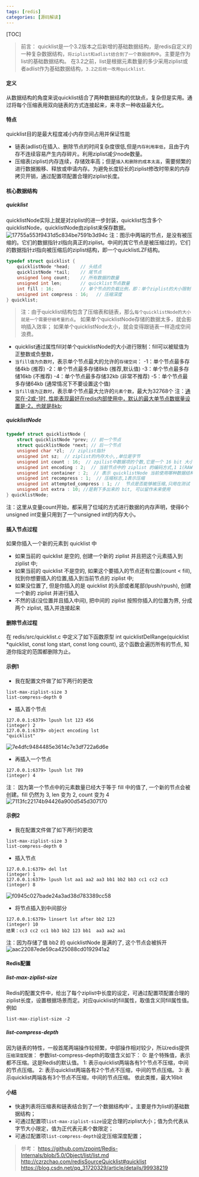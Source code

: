 ```yaml
---
tags: [redis]   
categories: [源码解读]
---
```



[TOC]

> 前言： quicklist是一个3.2版本之后新增的基础数据结构，是redis自定义的一种复杂数据结构，`将ziplist和adlist结合到了一个数据结构中`。主要是作为
list的基础数据结构。
在3.2之前，list是根据元素数量的多少采用ziplist或者adlist作为基础数据结构，`3.2之后统一改用quicklist`.
 

#### 定义
从数据结构的角度来说quicklist结合了两种数据结构的优缺点，复杂但是实用。通过将每个压缩表用双向链表的方式连接起来，来寻求一种收益最大化。

#### 特点
quicklist目的是最大程度减小内存空间占用并保证性能
- 链表(adlist)在插入、删除节点的时间复杂度很低,但是`内存利用率低`，且由于内存不连续容易产生内存碎片。利用ziplist减少node数量。
- 压缩表(ziplist)内存连续，存储效率高；但是`插入和删除的成本太高`，需要频繁的进行数据搬移、释放或申请内存。为避免长度较长的ziplist修改时带来的内存拷贝开销，通过配置项配置合理的ziplist长度。

#### 核心数据结构
##### quicklist
quicklistNode实际上就是对ziplist的进一步封装，quicklist包含多个quicklistNode，quicklistNode由ziplist来保存数据。
![17755a553f9431d5c834be7591b3d94c](Redis-快速列表(quicklist).resources/4D55BD28-D972-4447-A955-A82BBB38E9FA.png)
注：图示中两端的节点，是没有被压缩的。它们的数据指针zl指向真正的ziplist。中间的其它节点是被压缩过的，它们的数据指针zl指向被压缩后的ziplist结构，即一个quicklistLZF结构。

``` c
typedef struct quicklist {
    quicklistNode *head;    // 头结点
    quicklistNode *tail;    // 尾节点
    unsigned long count;    // 所有数据的数量
    unsigned int len;       // quicklist节点数量
    int fill : 16;          // 单个节点的负载比例，即：单个ziplist的大小限制 
    unsigned int compress : 16;   // 压缩深度
} quicklist;
```
> 注：由于quicklist结构包含了压缩表和链表，那么`每个quicklistNode的大小就是一个需要仔细考量的点`。
如果单个quicklistNode存储的数据太多，就会影响插入效率；
如果单个quicklistNode太小，就会变得跟链表一样造成空间浪费。
- quicklist通过属性fill对单个quicklistNode的大小进行限制：fill可以被赋值为正整数或负整数，
- `当fill值为负数时`，表示单个节点最大的允许的`存储空间`：
-1：单个节点最多存储4kb (推荐)
-2：单个节点最多存储8kb (推荐,默认值)
-3：单个节点最多存储16kb (不推荐)
-4：单个节点最多存储32kb (非常不推荐)
-5：单个节点最多存储64kb (通常情况下不要设置这个值)
- `当fill值为正数时`，表示单个节点最大允许的`元素个数`，最大为32768个
注：<u>通常在-2或-1时, 性能表现最好在redis内部使用中，默认的最大单节点数据量设置是-2，也就是8kb</u>;

##### quicklistNode
``` c
typedef struct quicklistNode {
    struct quicklistNode *prev; // 前一个节点
    struct quicklistNode *next; // 后一个节点
    unsigned char *zl;  // ziplist指针
    unsigned int sz;  // ziplist的内存大小,,单位是字节
    unsigned int count : 16;  // zpilist中数据项的个数,它是一个 16 bit 大小的字段, 所以一个 quicklistNode 最多也只能存储 65536 个元素
    unsigned int encoding : 2;  // 当前节点中的 ziplist 的编码方式,1 1(RAW) 表示默认的方式存储, 2(LZF) 表示用 LZF 算法压缩后进行的存储
    unsigned int container : 2;  // 表示 quicklistNode 当前使用哪种数据结构进行存储的, 目前支持的也是默认的值为 2(ZIPLIST), 未来也许会引入更多其他的结构
    unsigned int recompress : 1;  // 压缩标志,1表示压缩
    unsigned int attempted_compress : 1; //  节点是否能够被压缩,只用在测试
    unsigned int extra : 10; //是剩下多出来的 bit, 可以留作未来使用
} quicklistNode;
```
注：这里从变量count开始，都采用了位域的方式进行数据的内存声明，使得6个unsigned int变量只用到了一个unsigned int的内存大小。





#### 插入节点过程
如果你插入一个新的元素到 quicklist 中
- 如果当前的 quicklist 是空的, 创建一个新的 ziplist 并且把这个元素插入到 ziplist 中;
- 如果当前的 quicklist 不是空的, 如果这个要插入的节点还有位置(count < fill), 找到你想要插入的位置,插入到当前节点的 ziplist 中;
- 如果没位置了, 但是你插入的是 quicklist 的头部或者尾部(lpush/rpush), 创建一个新的 ziplist 并进行插入
- 不然的话(没位置并且插入中间), 把中间的 ziplist 按照你插入的位置为界, 分成两个 ziplist, 插入并连接起来
 
#### 删除节点过程
在 redis/src/quicklist.c 中定义了如下函数原型 int quicklistDelRange(quicklist *quicklist, const long start, const long count), 这个函数会遍历所有的节点, 知道你指定的范围都删除为止。
 
#### 示例1
- 我在配置文件做了如下两行的更改
```
list-max-ziplist-size 3
list-compress-depth 0
```
- 插入首个节点
```
127.0.0.1:6379> lpush lst 123 456
(integer) 2
127.0.0.1:6379> object encoding lst
"quicklist"
```
 ![7e4dfc9484485e3614c7e3df722a6d6e](Redis-快速列表(quicklist).resources/E509CE4D-92D6-4D5A-9430-0535ED2F989E.png)
- 再插入一个节点
 ```
 127.0.0.1:6379> lpush lst 789
(integer) 4
 ```
注： 因为第一个节点中的元素数量已经大于等于 fill 中的值了, 一个新的节点会被创建。fill 仍然为 3, len 变为 2, count 变为 4
![7113fc22174b94426a900d545d307170](Redis-快速列表(quicklist).resources/A00CD00B-9D55-425D-8791-EBA17AF7A227.png)

#### 示例2
- 我在配置文件做了如下两行的更改
```
list-max-ziplist-size 3
list-compress-depth 0
```
- 插入节点
```
127.0.0.1:6379> del lst
(integer) 1
127.0.0.1:6379> lpush lst aa1 aa2 aa3 bb1 bb2 bb3 cc1 cc2 cc3
(integer) 8
```
![f0945c027bade24a3ad38d783389cc58](Redis-快速列表(quicklist).resources/23D940D1-1262-441C-B58B-BD72DF12BD86.png)
- 将节点插入到中间部分
```
127.0.0.1:6379> linsert lst after bb2 123
(integer) 10
结果：cc3 cc2 cc1 bb3 bb2 123 bb1  aa3 aa2 aa1 
```
注：因为存储了值 bb2 的 quicklistNode 是满的了, 这个节点会被拆开  
![aac22087ede59ca425088cd0192941a2](Redis-快速列表(quicklist).resources/9E311D76-E91B-4600-8058-DDD12356FB67.png)

#### Redis配置
##### list-max-ziplist-size
Redis的配置文件中，给出了每个ziplist中长度的设定，可通过配置项配置合理的ziplist长度，设置根据场景而定。对应quicklist的fill属性，取值含义同fill属性值。例如
``` 
list-max-ziplist-size -2 
```
##### list-compress-depth
因为链表的特性，一般首尾两端操作较频繁，中部操作相对较少，所以redis提供`压缩深度配置`：
参数list-compress-depth的取值含义如下：
0: 是个特殊值，表示都不压缩。这是Redis的默认值。
1: 表示quicklist两端各有1个节点不压缩，中间的节点压缩。
2: 表示quicklist两端各有2个节点不压缩，中间的节点压缩。
3: 表示quicklist两端各有3个节点不压缩，中间的节点压缩。
依此类推，最大16bit


#### 小结
- 快速列表将压缩表和链表结合到了一个数据结构中`。主要是作为list的基础数据结构；
- 可通过配置项`list-max-ziplist-size`设定合理的ziplist大小；值为负代表从字节大小限定，值为正代表元素个数限定；
- 可通过配置项`list-compress-depth`设定压缩深度配置；

> 参考：
https://github.com/zpoint/Redis-Internals/blob/5.0/Object/list/list.md
http://czrzchao.com/redisSourceQuicklist#quicklist
https://blog.csdn.net/qq_31720329/article/details/99938219

